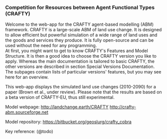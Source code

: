 ### Competition for Resources between Agent Functional Types (CRAFTY)

Welcome to the web-app for the CRAFTY agent-based modelling (ABM) framework. CRAFTY is a large-scale ABM of land use change. It is designed to allow efficient but powerful simulation of a wide range of land uses and the goods and services they produce. It is fully open-source and can be used without the need for any programming.  
At first, you might want to get to know CRAFTY's Features and Model Structure.
It is then a good idea to choose the CRAFTY version you like to apply. Whereas the main documentation is tailored to basic CRAFTY, the other versions are described in section Special Versions Documentation. The subpages contain lists of particular versions' features, but you may see here for an overview.
 
 This web-app displays the simulated land use changes (2010-2090) for a paper (Brown et al., under review).  Please note that the results are based on a beta version of CRAFTY-EU, thus still experimental.  

 


Model webpage:
http://landchange.earth/CRAFTY
http://crafty-abm.sourceforge.net

Model repository:
https://bitbucket.org/geoslurg/crafty_cobra

Key reference: 
(@todo)

<!--# The data give the speed of cars and the distances taken to stop. Note that the data were recorded in the 1920s.
# # In case you're looking for specific information an are not able to find it, drop an email to calum.brown@kit.edu saying what you miss and where you are expecting that information.
https://landchange.earth 

# * **Speed** - speed (mph)
# * **Dist** - stopping distance (ft) --> 
